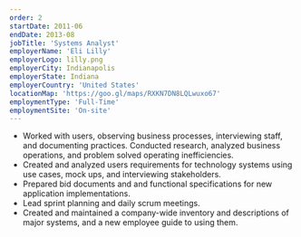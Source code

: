 ```yaml
---
order: 2
startDate: 2011-06
endDate: 2013-08
jobTitle: 'Systems Analyst'
employerName: 'Eli Lilly'
employerLogo: lilly.png
employerCity: Indianapolis
employerState: Indiana
employerCountry: 'United States'
locationMap: 'https://goo.gl/maps/RXKN7DN8LQLwuxo67'
employmentType: 'Full-Time'
employmentSite: 'On-site'
---
```

- Worked with users, observing business processes, interviewing staff, and documenting practices. Conducted research, analyzed business operations, and problem solved operating inefficiencies.
- Created and analyzed users requirements for technology systems using use cases, mock ups, and interviewing stakeholders.
- Prepared bid documents and and functional specifications for new application implementations.
- Lead sprint planning and daily scrum meetings.
- Created and maintained a company-wide inventory and descriptions of major systems, and a new employee guide to using them.
